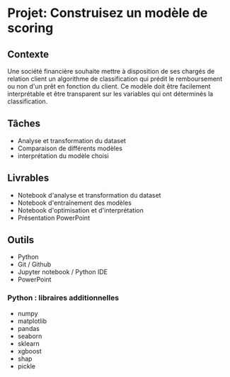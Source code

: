 # Projet: Construisez un modèle de scoring

## Contexte
Une société financière souhaite mettre à disposition de ses chargés de relation client un algorithme de classification qui prédit le remboursement ou non d'un prêt en fonction du client.
Ce modèle doit être facilement interprétable et être transparent sur les variables qui ont déterminés la classification.

## Tâches
- Analyse et transformation du dataset
- Comparaison de différents modèles
- interprétation du modèle choisi

## Livrables
- Notebook d'analyse et transformation du dataset
- Notebook d'entraînement des modèles
- Notebook d'optimisation et d'interprétation
- Présentation PowerPoint

## Outils
- Python
- Git / Github
- Jupyter notebook / Python IDE
- PowerPoint

### Python : libraires additionnelles
- numpy
- matplotlib
- pandas
- seaborn
- sklearn
- xgboost
- shap
- pickle
